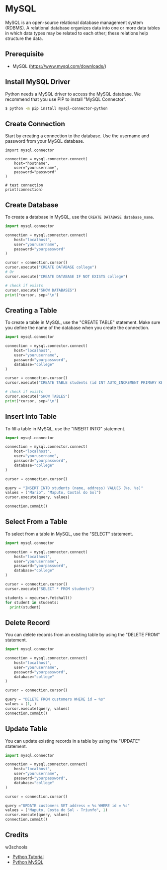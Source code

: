 # MySQL

MySQL is an open-source relational database management system (RDBMS). 
A relational database organizes data into one or more data tables in which data types may be related to each other; these relations help structure the data. 

## Prerequisite
- MySQL (https://www.mysql.com/downloads/)

## Install MySQL Driver

Python needs a MySQL driver to access the MySQL database.
We recommend that you use PIP to install "MySQL Connector".

```sh
$ python -m pip install mysql-connector-python
```

## Create Connection
Start by creating a connection to the database.
Use the username and password from your MySQL database.

```PY
import mysql.connector

connection = mysql.connector.connect(
    host="hostname",
    user="yourusername",
    password="password"
)

# test connection
print(connection)
```

## Create Database
To create a database in MySQL, use the `CREATE DATABASE database_name`.

```py
import mysql.connector

connection = mysql.connector.connect(
    host="localhost",
    user="yourusername",
    password="yourpassword"
)

cursor = connection.cursor()
cursor.execute("CREATE DATABASE college")
# Or
cursor.execute("CREATE DATABASE IF NOT EXISTS college")

# check if exists
cursor.execute("SHOW DATABASES")
print(*cursor, sep='\n')
```

## Creating a Table

To create a table in MySQL, use the "CREATE TABLE" statement.
Make sure you define the name of the database when you create the connection.

```py
import mysql.connector

connection = mysql.connector.connect(
    host="localhost",
    user="yourusername",
    password="yourpassword",
    database="college"
)

cursor = connection.cursor()
cursor.execute("CREATE TABLE students (id INT AUTO_INCREMENT PRIMARY KEY, name VARCHAR(255), address VARCHAR(255))")

# check if exists
cursor.execute("SHOW TABLES")
print(*cursor, sep='\n')

```
## Insert Into Table
To fill a table in MySQL, use the "INSERT INTO" statement.
```py
import mysql.connector

connection = mysql.connector.connect(
    host="localhost",
    user="yourusername",
    password="yourpassword",
    database="college"
)

cursor = connection.cursor()

query = "INSERT INTO students (name, address) VALUES (%s, %s)"
values = ("Mario", "Maputo, Costal do Sol")
cursor.execute(query, values)

connection.commit()
```

## Select From a Table

To select from a table in MySQL, use the "SELECT" statement.
```py
import mysql.connector

connection = mysql.connector.connect(
    host="localhost",
    user="yourusername",
    password="yourpassword",
    database="college"
)

cursor = connection.cursor()
cursor.execute("SELECT * FROM students")

students = mycursor.fetchall()
for student in students:
  print(student)
```
## Delete Record
You can delete records from an existing table by using the "DELETE FROM" statement.

```py
import mysql.connector

connection = mysql.connector.connect(
    host="localhost",
    user="yourusername",
    password="yourpassword",
    database="college"
)

cursor = connection.cursor()

query = "DELETE FROM customers WHERE id = %s"
values = (1, )
cursor.execute(query, values)
connection.commit()
```

## Update Table
You can update existing records in a table by using the "UPDATE" statement.

```py
import mysql.connector

connection = mysql.connector.connect(
    host="localhost",
    user="yourusername",
    password="yourpassword",
    database="college"
)

cursor = connection.cursor()

query ="UPDATE customers SET address = %s WHERE id = %s"
values = ("Maputo, Costa do Sol - Triunfo", 1)
cursor.execute(query, values)
connection.commit()
```

## Credits

w3schools
- <a href="https://www.w3schools.com/python/default.asp" target="_blank">Python Tutorial</a>
- <a href="https://www.w3schools.com/python/python_mysql_getstarted.asp" target="_blank">Python MySQL</a>